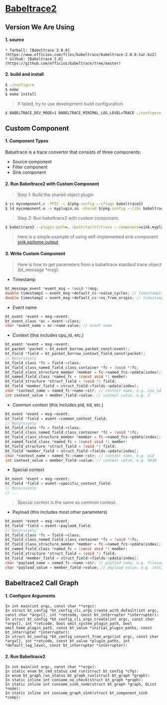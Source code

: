 # [Babeltrace2](https://babeltrace.org/)

## Version We Are Using
#### 1. source
    * Tarball: [Babeltrace 2.0.0](https://www.efficios.com/files/babeltrace/babeltrace-2.0.0.tar.bz2)
    * Github: [Babeltrace 2.0](https://github.com/efficios/babeltrace/tree/master)
#### 2. build and install
```cmd
$ ./configure
$ make
$ make install
```
> If failed, try to use development build configuration:
```cmd
$ BABELTRACE_DEV_MODE=1 BABELTRACE_MINIMAL_LOG_LEVEL=TRACE ./configure
```

##  Custom Component
#### 1. Component Types
Babaltrace is a trace convertor that consists of three components:
  * Source component
  * Filter component
  * Sink component
#### 2. Run Babeltrace2 with Custom Component
> Step 1: Build the shared object plugin 
```cmd
$ cc mycomponent.c -fPIC -c $(pkg-config --cflags babeltrace2)
$ ld mycomponent.o -o myplugin.so -shared $(pkg-config --libs babeltrace2)
```
> Step 2: Run babeltrace2 with custom component.
```cmd
$ babeltrace2 --plugin-path=. /path/to/ctf/trace --component=sink.myplugin.mycomponent
```
> Here is a simple example of using self-implemented sink component [sink.epitome.output](https://babeltrace.org/docs/v2.0/libbabeltrace2/example-simple-sink-cmp-cls.html).
#### 3. Write Custom Component
> Here is how to get parameters from a babeltrace stardard trace object (bt_message *msg):
* Timestamp
```c
bt_message_event *event_msg = (void *)msg;
double timestamp1 = event_msg->default_cs->value_cycles; // timestamp1(ns)
double timestamp2 = event_msg->default_cs->ns_from_origin; // timestamp2(ns)
```
* Event name
```c
bt_event *event = msg->event;
bt_event_class *ec = event->class;
char *event_name = ec->name.value; // event name
```
* Context (this includes cpu_id, etc.)
```c
bt_event *event = msg->event;
bt_packet *packet = bt_event_borrow_packet_const(event);
bt_field *field = bt_packet_borrow_context_field_const(packet);
// Recursively
bt_field_class *fc = field->class;
bt_field_class_named_field_class_container *fc = (void *)fc;
bt_field_class_structure_member *member = fc->named_fcs->pdata[index];
bt_named_field_class *named_fc = (const void *) member;
bt_field_structure *struct_field = (void *) field;
bt_field *member_field = struct_field->fields->pdata[index];
char *context_name = named_fc->name->str; // context name, e.g. cpu_id
int context_value = member_field->value; // context value, e.g. 3
```
* Common context (this includes pid, tid, etc.)
```c
bt_event *event = msg->event;
bt_field *field = event->common_context_field;
// Recursively
bt_field_class *fc = field->class;
bt_field_class_named_field_class_container *fc = (void *)fc;
bt_field_class_structure_member *member = fc->named_fcs->pdata[index];
bt_named_field_class *named_fc = (const void *) member;
bt_field_structure *struct_field = (void *) field;
bt_field *member_field = struct_field->fields->pdata[index];
char *context_name = named_fc->name->str; // context name, e.g. pid
int context_value = member_field->value; // context value, e.g. 4939
```
* Special context
```c
bt_event *event = msg->event;
bt_field *field = event->specific_context_field;
// Recursively
// ...
```
> Special context is the same as common context.
* Payload (this includes most other parameters)
```c
bt_event *event = msg->event;
bt_field *field = event->payload_field;
// Recursively
bt_field_class *fc = field->class;
bt_field_class_named_field_class_container *fc = (void *)fc;
bt_field_class_structure_member *member = fc->named_fcs->pdata[index];
bt_named_field_class *named_fc = (const void *) member;
bt_field_structure *struct_field = (void *) field;
bt_field *member_field = struct_field->fields->pdata[index];
char *payload_name = named_fc->name->str; // payload name, e.g. filename
char *payload_value = member_field->value; // payload value, e.g. /etc/crontab
```

## Babeltrace2 Call Graph
#### 1. Configure Arguments
```
In int main(int argc, const char **argv):
In struct bt_config *bt_config_cli_args_create_with_default(int argc, const char *argv[], int *retcode, const bt_interrupter *interrupter):
In struct bt_config *bt_config_cli_args_create(int argc, const char *argv[], int *retcode, bool omit_system_plugin_path, bool omit_home_plugin_path, const bt_value *initial_plugin_paths, const bt_interrupter *interrupter):
In struct bt_config *bt_config_convert_from_args(int argc, const char *argv[], int *retcode, const bt_value *plugin_paths, int *default_log_level, const bt_interrupter *interrupter):
```
#### 2. Run Babeltrace2
```
In int main(int argc, const char **argv):
In static enum bt_cmd_status cmd_run(struct bt_config *cfg):
In enum bt_graph_run_status bt_graph_run(struct bt_graph *graph):
In static inline int consume_no_check(struct bt_graph *graph):
In static inline int consume_sink_node(struct bt_graph *graph, GList *node):
In static inline int consume_graph_sink(struct bt_component_sink *comp):
```